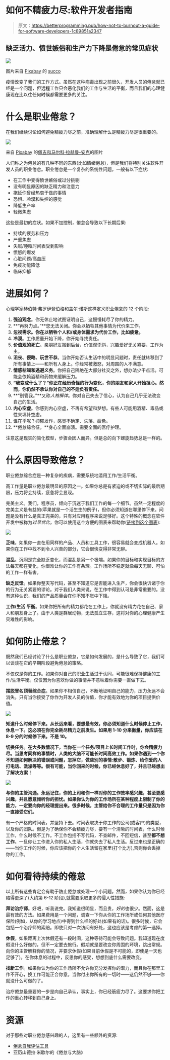 # 如何不精疲力尽:软件开发者指南

> 原文：<https://betterprogramming.pub/how-not-to-burnout-a-guide-for-software-developers-1c89851a2347>

## 缺乏活力、愤世嫉俗和生产力下降是倦怠的常见症状

![](img/5398527f7dc4597965108a550448028a.png)

图片来自 [Pixabay](https://pixabay.com/?utm_source=link-attribution&utm_medium=referral&utm_campaign=image&utm_content=2326686) 的 [succo](https://pixabay.com/users/succo-96729/?utm_source=link-attribution&utm_medium=referral&utm_campaign=image&utm_content=2326686)

疫情改变了我们的工作方式。虽然在这种病毒出现之前很久，开发人员的倦怠就已经是一个问题，但远程工作只会恶化我们的工作与生活的平衡，而且我们的心理健康现在比以往任何时候都需要更多的关注。

# 什么是职业倦怠？

在我们继续讨论如何避免精疲力尽之前，准确理解什么是精疲力尽是很重要的。

![](img/43fbc35265f4eb90f705d61d29dbfb45.png)

来自 [Pixabay](https://pixabay.com/?utm_source=link-attribution&utm_medium=referral&utm_campaign=image&utm_content=2566491) 的[佩吉和马尔科·拉赫曼-安克](https://pixabay.com/users/peggy_marco-1553824/?utm_source=link-attribution&utm_medium=referral&utm_campaign=image&utm_content=2566491)的图片

人们称之为倦怠的有几种不同的东西(比如情绪倦怠)，但是我们将特别关注软件开发人员的职业倦怠。职业倦怠是一个复杂的系统性问题，一般有以下症状:

*   在工作中变得愤世嫉俗或过分挑剔
*   没有明显原因的缺乏精力和注意力
*   拖延你曾经热衷于做的事情
*   恐惧、冷漠和失控的感觉
*   降低生产率
*   轻微焦虑

这些是最初的症状。如果不加控制，倦怠会导致以下长期后果:

*   持续的疲劳和压力
*   严重焦虑
*   失眠/睡眠时间表受到影响
*   愤怒的爆发
*   心脏问题/高血压
*   免疫功能降低
*   临床抑郁

# 进展如何？

心理学家赫伯特·弗罗伊登伯格和盖尔·诺斯这样定义职业倦怠的 12 个阶段:

1.  **强迫观念**。你无休止地试图证明自己，这慢慢耗尽了你的精力。
2.  **“再努力点。”**您无法关闭。你会以牺牲其他事情为代价来工作。
3.  **忽视需求。你在以牺牲个人和/或身体需求为代价工作，比如疲惫。**
4.  **冷漠**。工作质量开始下降，你开始寻找责任。
5.  **价值观的死亡**。亲朋好友搬到后台，价值观歪斜，兴趣爱好无关紧要，工作为主。
6.  **沮丧、侵略、玩世不恭**。当你开始否认生活中的明显问题时，责任就转移到了所有事情上——和所有人身上。你经常被激怒，对周围的人不满意。
7.  **情感枯竭和逃避义务**。你把自己隔绝在大部分社交之外，想办法少干点活。可能会依赖酒精和药物来缓解压力。
8.  **“我变成什么了？”你正在经历奇怪的行为变化，你的朋友和家人开始担心。然而，你仍然不承认你对自己的不适负有责任。**
9.  **“别管我。”**又称*人格解体*。你对自己失去了信心，认为自己几乎无法改变自己的生活。
10.  **内心空虚**。你感到内心空虚，不再有希望和梦想。有些人可能用酒精、毒品或性来填补空虚。
11.  谁在乎呢？抑郁发作，感觉不确定、失落、疲惫。
12.  **倦怠综合征。**身心全面崩溃。需要全面的医疗护理。

注意这是现实的简化模型，步骤会因人而异。但是总的向下螺旋趋势总是一样的。

# 什么原因导致倦怠？

职业倦怠综合症是一种复杂的疾病，需要系统地滥用工作/生活平衡。

高工作量是职业倦怠最明显的原因之一。如果你总是有紧迫的或不切实际的最后期限，压力将会持续，疲惫将会显现。

完美主义。我们，程序员，倾向于沉迷于我们工作的每一个细节。虽然一定程度的完美主义是有益的(苹果就是一个活生生的例子)，但你必须知道在哪里停下来。问题是没有什么是真正完美的，只有对应用程序来说足够好。这个特殊的概念在软件开发中被称为*过早优化*，你可以使用这个方便的图表来帮助你([链接到这个图表](https://xkcd.com/1691/)):

![](img/905200eae2df37b65d50774db44ca4d8.png)

**乏味**。如果你一直在用同样的产品、人员和工具工作，很容易就会变成机器人。如果你在工作中找不到令人兴奋的部分，它会很快变得非常无聊。

**混乱**。沉闷是完全缺乏变化，而混乱是另一个极端。如果你的目标和实现目标的方法每天都在变化，你很难让你的工作有条理。工作场所不稳定就像每天无聊、可怕的工作一样有害。

**缺乏反馈**。如果你整天写代码，甚至不知道它是否能进入生产，你会很快诉诸于你的行为无关紧要的谬论。对于我们人类来说，在工作中得到认可是非常重要的。没有这种认识，我们的产品质量会在你不知不觉中下降。

**工作/生活** **平衡**。如果你把所有的精力都花在工作上，你就没有精力花在自己、家人和朋友身上了。由于人类是群居动物，无法孤立生存，这将对你的心理健康产生灾难性的影响。

# 如何防止倦怠？

既然我们已经讨论了什么是职业倦怠，它是如何发展的，是什么导致了它，我们可以谈谈在它的早期阶段避免倦怠的策略。

不仅仅是你的工作。如果你对自己的职业生活过于认同，可能很难保持健康的工作/生活平衡。仅仅因为你喜欢你做的事情并不意味着你需要一直做下去。

**摆脱冒名顶替综合症**。如果你不相信自己，不断地证明自己的能力，压力永远不会消失。只有当你接受了你作为开发人员的价值，你才能有效地为你的项目提供价值。

![](img/b5650028fd492b3fb8a5600fc70feae6.png)

**知道什么时候停下来。从长远来看，要想最有效，你必须知道什么时候停止工作，休息一下。这必须在你完全耗尽精力之前发生。如果用 1-10 分来衡量，你应该在 8-9 分的时候停下来。不是 10。**

**切换任务。在大多数情况下，当你在一个任务/项目上长时间工作时，你会精疲力尽。当思考同样的事情时，人类的大脑不可能长时间高效工作。如果你遇到一个你不知道如何解决的错误或问题，忘掉它，做些别的事情:散步、锻炼、给你爱的人打电话、洗澡等等。很有可能，当你回来的时候，你已经休息好了，并且已经想出了解决方案！**

![](img/e4cf83ecba6ed7a469ac077c87afaed8.png)

**与你的主管沟通。永远记住，你的上司和你一样对你的工作效率感兴趣，甚至更感兴趣，并且愿意倾听你的担忧。如果你认为你的工作场所在某种程度上限制了你的能力，一定要向你的经理提出来。很多时候，主管给你不合理的工作量只是因为你一直接受它们。**

有一个严格的时间表，并坚持下去。时间表取决于你工作的公司(或客户)的类型，以及你的团队。但是为了确保你不会精疲力尽，要有一个清晰的时间表，什么时候工作，什么时候不工作。不工作包括不写代码，不查邮件，不回短信，甚至**都不想工作**。一旦你让工作进入你的私人生活，你就失去了私人生活。反过来也是正确的——当你工作的时候，你应该把你的个人生活留在家里(打个比方),否则你会丢掉你的工作。

# 如何看待持续的倦怠

以上所有这些肯定会有助于防止倦怠或处理一个小问题。然而，如果你认为你已经陷得更深了(大约第 6-12 阶段),就需要采取更多的侵入性措施:

**拜访治疗师**。好吧，听我说完。我知道很明显，而且贵，*好的*也很少。然而，这是最有效的方法。如果费用是一个问题，调查一下你从你的工作场所或任何其他医疗保险(例如，从你的学习地点)中得到什么样的好处(如果有的话)。很多时候，它会包括一个治疗师的索赔。即使只对一次访问有好处，这也应该是考虑的第一选择。

**休假**。如果距离上次休假还有一段时间，这种等待可能会导致问题。我知道现在度假没什么好做的，但不一定要去旅行。假期就是要改变你周围的环境，跳出常规。向你的主管解释你的情况，并要求休假(如果目前休假是不可能的，即使是一天也足够了)。在你休息的过程中，反思你的感受，想想到底什么需要改变。

**找新工作**。如果你认为你的工作场所不允许你充分发挥你的潜力，而且你在那里工作不开心，换工作可能正合你意。当你付出你所有的一切时——这仍然不够——你就没什么可做的了。

治疗倦怠最重要的一步是向自己承认，事实上，你已经筋疲力尽了。这要求你把工作的重心转移到自己身上。

# 资源

对于那些对职业倦怠感兴趣的人，这里有一些额外的资源:

*   [倦怠自我评估工具](https://www.psychologytoday.com/intl/tests/career/burnout-test-service-fields)
*   亚历山德拉·米歇尔的《倦怠与大脑》